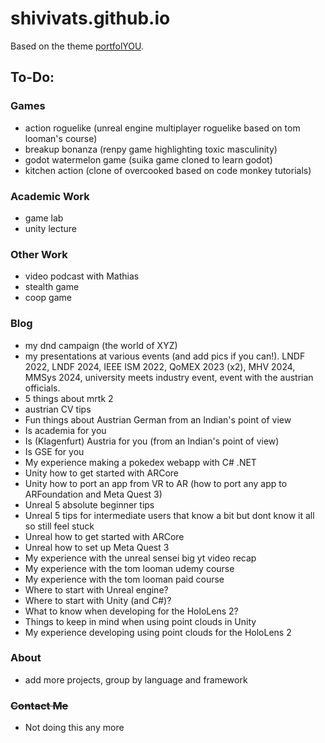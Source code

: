 # shivivats.github.io

Based on the theme [portfolYOU](https://github.com/yousinix/portfolYOU).

## To-Do:

### Games
- action roguelike (unreal engine multiplayer roguelike based on tom looman's course)
- breakup bonanza (renpy game highlighting toxic masculinity)
- godot watermelon game (suika game cloned to learn godot)
- kitchen action (clone of overcooked based on code monkey tutorials)

### Academic Work
- game lab
- unity lecture

### Other Work
- video podcast with Mathias
- stealth game
- coop game


### Blog
- my dnd campaign (the world of XYZ)
- my presentations at various events (and add pics if you can!). LNDF 2022, LNDF 2024, IEEE ISM 2022, QoMEX 2023 (x2), MHV 2024, MMSys 2024, university meets industry event, event with the austrian officials. 
- 5 things about mrtk 2
- austrian CV tips
- Fun things about Austrian German from an Indian's point of view
- Is academia for you
- Is (Klagenfurt) Austria for you (from an Indian's point of view)
- Is GSE for you
- My experience making a pokedex webapp with C# .NET
- Unity how to get started with ARCore
- Unity how to port an app from VR to AR (how to port any app to ARFoundation and Meta Quest 3)
- Unreal 5 absolute beginner tips
- Unreal 5 tips for intermediate users that know a bit but dont know it all so still feel stuck
- Unreal how to get started with ARCore
- Unreal how to set up Meta Quest 3
- My experience with the unreal sensei big yt video recap
- My experience with the tom looman udemy course
- My experience with the tom looman paid course
- Where to start with Unreal engine?
- Where to start with Unity (and C#)?
- What to know when developing for the HoloLens 2?
- Things to keep in mind when using point clouds in Unity
- My experience developing using point clouds for the HoloLens 2

### About
- add more projects, group by language and framework

### ~~Contact Me~~
 - Not doing this any more
